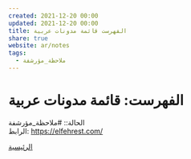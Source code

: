 ```yaml
---  
created: 2021-12-20 00:00  
updated: 2021-12-20 00:00  
title: الفهرست قائمة مدونات عربية  
share: true  
website: ar/notes  
tags:  
  - ملاحظة_مؤرشفة  
---  
```

  
  
# الفهرست: قائمة مدونات عربية  
  
الحالة:: #ملاحظة_مؤرشفة  
الرابط: https://elfehrest.com/  
  
[الرئيسية](https://elfehrest.com/)  
